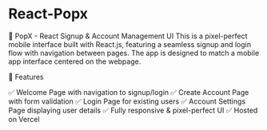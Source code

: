 # React-Popx
📌 PopX - React Signup & Account Management UI
This is a pixel-perfect mobile interface built with React.js, featuring a seamless signup and login flow with navigation between pages. The app is designed to match a mobile app interface centered on the webpage.

🚀 Features

✅ Welcome Page with navigation to signup/login
✅ Create Account Page with form validation
✅ Login Page for existing users
✅ Account Settings Page displaying user details
✅ Fully responsive & pixel-perfect UI
✅ Hosted on Vercel
